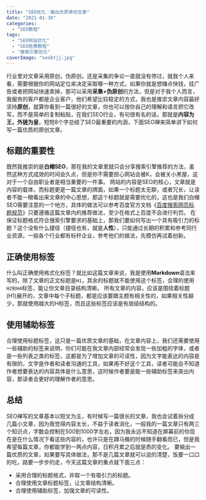 ```yaml
---
title: "SEO优化：输出优质原创文章"
date: "2021-01-30"
categories: 
  - "SEO教程"
tags: 
  - "SEO网站优化"
  - "SEO免费教程"
  - "搜索引擎优化"
coverImage: "seobtjj.jpg"
---
```


行业里对文章采用原创，伪原创，还是采集的争论一直就没有停过，就我个人来看，需要根据你的网站定位来决定采取哪一种方式，如果你就是想赚点快钱，挂广告或者把网站快速卖掉，那可以采用**采集+伪原创**的方法，但是对于我个人而言，我服务的客户都是企业客户，他们希望比较稳定的方式，我也是推崇文章内容最好坚持**原创**，就算你看到一篇很好的文章，你也可以按你自己的理解和语言把它改写，而不是简单的复制粘贴，在我们SEO行业，有句很有名的话，那就是**内容为王，外链为皇**，短短8个字总结了SEO最重要的内涵，下面SEO禅来简单讲下如何写一篇优质的原创文章。

## 标题的重要性

既然我推崇的是**白帽SEO**，那在我的文章里就只会分享搜索引擎推荐的方法，虽然这种方式成效的时间会久点，但是你不需要担心网站会被K，会被关小黑屋，这对于一个自由职业者是相当重要的一件事。 网站的内容是SEO的核心，文章就是内容的载体，而标题更是一篇文章的牌面，如果一个标题太无聊，或者冗长，让读者不能一眼看出来文章的中心思想，那这个标题就是需要优化的，这也是我们白帽SEO需要注意的一个地方，具体的做法可以参考百度官方文档《[百度搜索网页标题规范](https://ziyuan.baidu.com/college/articleinfo?id=2726)》只要遵循这篇文章内的推荐做法，至少在格式上百度不会进行判罚。 在保证标题格式符合搜索引擎要求的基础上，那我们要如何写出一个具有吸引力的标题？这个没有什么捷径（捷径也有，就是**人性**），只能通过长期的积累和参考同行业资源，一般各个行业都有标杆企业，参考他们的做法，先模仿再试着创新。

## 正确使用标签

什么叫正确使用格式化标签？就比如这篇文章来说，我是使用**Markdown**语法来写的，除了文章的正文标题是`H1`，其余的标题就不能使用这个标签，合理的使用`H2到H4`标签，能让你文章目录结构清晰。 所有文章的内容，应该是围绕着标题(H1)展开的，文章中每个子标题，都是应该要跟主题有相关性的，如果相关性越少，那就使用越大的H标签，而且这些标签应该是有层级结构的。

## 使用辅助标签

合理使用标题标签，这只是一篇优质文章的基础，在文章内容上，我们还需要使用一些辅助的标签来说明，你们可能在我文章内部经常会发现一些加粗的字体，或者是一些列表之类的标签，这都是为了增加文章的可读性，因为文字能表达的内容是有限的，文字是作者和读者沟通的工具，如果用不好这个工具，读者可能会不知道作者想要表达的内容具体是什么意思，这时候作者要是能一些辅助标签来突出内容，那读者会更好的理解作者的意思。

## 总结

SEO禅写的文章基本以短文为主，有时候写一篇很长的文章，我也会试着拆分成几篇小文章，因为我觉得内容太长，不益于读者消化，一般我的一篇文章只有两三个知识点，字数会控制在500到1000字左右，因为我永远不知道在屏幕前的你现在是在什么情况下看这些内容的，也许只是在蹲马桶的时候随手翻看而已，但是我希望每篇文章，你都能学到一两点内容，日积月累之后就是质的变化。 要输出一篇优质的文章，如果要写具体做法，那不是几篇文章就可以说的清楚，饭要一口口的吃，路要一步步的走，今天这篇文章的重点就下面三点：

- 采用合理的标题格式，并取一个有吸引力的标题。
- 合理使用文章标题标签，让文章结构清晰。
- 合理使用辅助标签，加强文章的可读性。
